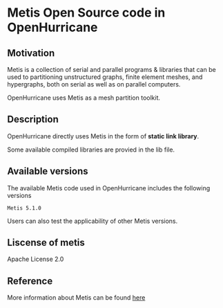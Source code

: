 # Metis Open Source code in OpenHurricane 

## Motivation	
Metis is a collection of serial and parallel programs & libraries 
that can be used to partitioning unstructured graphs, finite element meshes, 
and hypergraphs, both on serial as well as on parallel computers. 

OpenHurricane uses Metis as a mesh partition toolkit.

## Description
OpenHurricane directly uses Metis in the form of **static link library**.

Some available compiled libraries are provied in the lib file.

## Available versions
The available Metis code used in OpenHurricane includes the following versions

    Metis 5.1.0 

Users can also test the applicability of other Metis versions.

## Liscense of metis
Apache License 2.0

## Reference
More information about Metis can be found [here](http://glaros.dtc.umn.edu/gkhome/forum/56)


